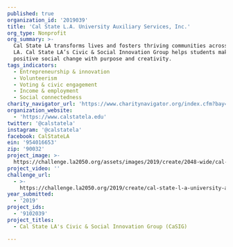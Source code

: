 ```yaml
---
published: true
organization_id: '2019039'
title: 'Cal State L.A. University Auxiliary Services, Inc.'
org_type: Nonprofit
org_summary: >-
  Cal State LA transforms lives and fosters thriving communities across greater
  LA. Cal State LA’s Civic & Social Innovation Group helps students make
  positive social change with purpose and creativity.
tags_indicators:
  - Entrepreneurship & innovation
  - Volunteerism
  - Voting & civic engagement
  - Income & employment
  - Social connectedness
charity_navigator_url: 'https://www.charitynavigator.org/index.cfm?bay=search.profile&ein=954016653'
organization_website:
  - 'https://www.calstatela.edu'
twitter: '@calstatela'
instagram: '@calstatela'
facebook: CalStateLA
ein: '954016653'
zip: '90032'
project_image: >-
  https://challenge.la2050.org/assets/images/2019/create/2048-wide/cal-state-l-a-university-auxiliary-services-inc.jpg
project_video: ''
challenge_url:
  - >-
    https://challenge.la2050.org/2019/create/cal-state-l-a-university-auxiliary-services-inc/
year_submitted:
  - '2019'
project_ids:
  - '9102039'
project_titles:
  - Cal State LA's Civic & Social Innovation Group (CaSIG)

---
```

